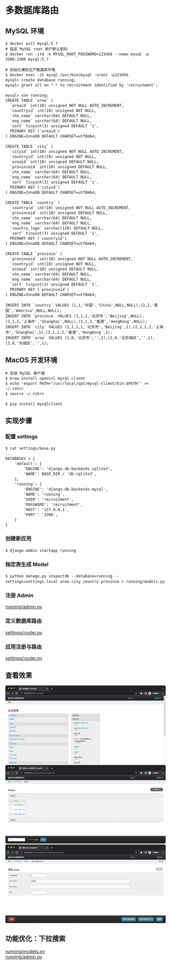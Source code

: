 # 多数据库路由
## MySQL 环境
```shell
$ docker pull mysql:5.7 
# 指定 MySQL root 用户默认密码
$ docker run -itd -e MYSQL_ROOT_PASSWORD=123456 --name mysql -p 3306:3306 mysql:5.7

# 初始化模拟生产数据库环境
$ docker exec -it mysql /usr/bin/mysql -uroot -p123456
mysql> create database running;
mysql> grant all on *.* to recruitment identified by 'recruitment';

mysql> use running;
CREATE TABLE `area` (
  `areaid` int(10) unsigned NOT NULL AUTO_INCREMENT,
  `countryid` int(10) unsigned NOT NULL,
  `chn_name` varchar(64) DEFAULT NULL,
  `eng_name` varchar(64) DEFAULT NULL,
  `sort` tinyint(3) unsigned DEFAULT '1',
  PRIMARY KEY (`areaid`)
) ENGINE=InnoDB DEFAULT CHARSET=utf8mb4;

CREATE TABLE `city` (
  `cityid` int(10) unsigned NOT NULL AUTO_INCREMENT,
  `countryid` int(10) unsigned NOT NULL,
  `areaid` int(10) unsigned DEFAULT NULL,
  `provinceid` int(10) unsigned DEFAULT NULL,
  `chn_name` varchar(64) DEFAULT NULL,
  `eng_name` varchar(64) DEFAULT NULL,
  `sort` tinyint(3) unsigned DEFAULT '1',
  PRIMARY KEY (`cityid`)
) ENGINE=InnoDB DEFAULT CHARSET=utf8mb4;

CREATE TABLE `country` (
  `countryid` int(10) unsigned NOT NULL AUTO_INCREMENT,
  `provinceid` int(10) unsigned DEFAULT NULL,
  `chn_name` varchar(64) DEFAULT NULL,
  `eng_name` varchar(64) DEFAULT NULL,
  `country_logo` varchar(120) DEFAULT NULL,
  `sort` tinyint(3) unsigned DEFAULT '1',
  PRIMARY KEY (`countryid`)
) ENGINE=InnoDB DEFAULT CHARSET=utf8mb4;

CREATE TABLE `province` (
  `provinceid` int(10) unsigned NOT NULL AUTO_INCREMENT,
  `countryid` int(10) unsigned NOT NULL,
  `areaid` int(10) unsigned DEFAULT NULL,
  `chn_name` varchar(64) DEFAULT NULL,
  `eng_name` varchar(64) DEFAULT NULL,
  `sort` tinyint(3) unsigned DEFAULT '1',
  PRIMARY KEY (`provinceid`)
) ENGINE=InnoDB DEFAULT CHARSET=utf8mb4;

INSERT INTO `country` VALUES (1,1,'中国','China',NULL,NULL),(2,2,'美国','America',NULL,NULL);
INSERT INTO `province` VALUES (1,1,2,'北京市','Beijing',NULL),(2,1,2,'上海市','Shanghai',NULL),(3,1,3,'香港','HongKong',NULL);
INSERT INTO `city` VALUES (1,1,1,1,'北京市','Beijing',1),(2,1,1,2,'上海市','Shanghai',1),(3,1,1,3,'香港','HongKong',1);
INSERT INTO `area` VALUES (1,0,'北京市','',1),(2,0,'北京城区','',1),(3,0,'东城区','',1);
```

## MacOS 开发环境
```shell
# 安装 MySQL 客户端
$ brew install openssl mysql-client
$ echo 'export PATH="/usr/local/opt/mysql-client/bin:$PATH"' >> ~/.zshrc
$ source ~/.zshrc

$ pip install mysqlclient
```

## 实现步骤
### 配置 settings
```shell
$ cat settings/base.py
...
DATABASES = {
    'default': {
        'ENGINE': 'django.db.backends.sqlite3',
        'NAME': BASE_DIR / 'db.sqlite3',
    },
    'running': {
        'ENGINE': 'django.db.backends.mysql',
        'NAME': 'running',
        'USER': 'recruitment',
        'PASSWORD': 'recruitment',
        'HOST': '127.0.0.1',
        'PORT': '3306',
    }
}
```

### 创建新应用
`$ django-admin startapp running`

### 指定表生成 Model
`$ python manage.py inspectdb --database=running --settings=settings.local area city country province > running/models.py`

### 注册 Admin
[running/admin.py](../running/admin.py)

### 定义数据库路由
[settings/router.py](../settings/router.py)

### 应用注册与路由
[settings/router.py](../settings/base.py)

## 查看效果
![](.multi_db_routers_images/b85ce439.png)
![](.multi_db_routers_images/b491a6d9.png)
![](.multi_db_routers_images/e834ab67.png)

## 功能优化：下拉搜索
[running/models.py](../running/models.py)  
[running/admin.py](../running/admin.py)
